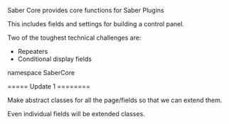 Saber Core provides core functions for Saber Plugins

This includes fields and settings for building a control panel.

Two of the toughest technical challenges are:

- Repeaters
- Conditional display fields

namespace SaberCore


===== Update 1 ========

Make abstract classes for all the page/fields so that we can extend them.

Even individual fields will be extended classes.
